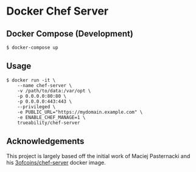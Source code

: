 # Docker Chef Server

## Docker Compose (Development)

```
$ docker-compose up
```

## Usage

```
$ docker run -it \
    --name chef-server \
    -v /path/to/data:/var/opt \
    -p 0.0.0.0:80:80 \
    -p 0.0.0.0:443:443 \
    --privileged \
    -e PUBLIC_URL="https://mydomain.example.com" \
    -e ENABLE_CHEF_MANAGE=1 \
    trueability/chef-server
```

## Acknowledgements

This project is largely based off the initial work of Maciej Pasternacki and
his [3ofcoins/chef-server](https://github.com/3ofcoins/docker-chef-server/)
docker image.
